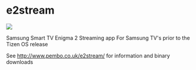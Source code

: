 # e2stream
<img src="https://www.pembo.co.uk/wp-content/uploads/2014/10/logo.png"/>

Samsung Smart TV Enigma 2 Streaming app
For Samsung TV's prior to the Tizen OS release

See http://www.pembo.co.uk/e2stream/ for information and binary downloads

